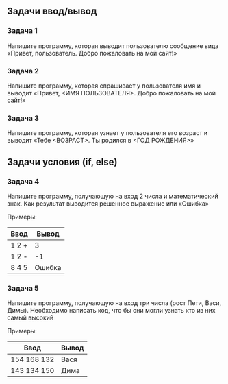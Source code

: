 ## Задачи ввод/вывод

### Задача 1

Напишите программу, которая выводит пользователю сообщение вида «Привет, пользователь. Добро пожаловать на мой сайт!»

### Задача 2

Напишите программу, которая спрашивает у пользователя имя и выводит «Привет, <ИМЯ ПОЛЬЗОВАТЕЛЯ>. Добро пожаловать на мой
сайт!»

### Задача 3

Напишите программу, которая узнает у пользователя его возраст и выводит «Тебе <ВОЗРАСТ>. Ты родился в <ГОД РОЖДЕНИЯ>»

## Задачи условия (if, else)

### Задача 4

Напишите программу, получающую на вход 2 числа и математический знак. Как результат выводится решенное выражение или
«Ошибка»

Примеры:

| Ввод  | Вывод  |
|-------|--------|
| 1 2 + | 3      |
| 1 2 - | -1     |
| 8 4 5 | Ошибка |

### Задача 5

Напишите программу, получающую на вход три числа (рост Пети, Васи, Димы). Необходимо написать код, что бы они могли
узнать кто из них самый высокий

Примеры:


| Ввод        | Вывод  |
|-------------|--------|
| 154 168 132 | Вася   |
| 143 134 150 | Дима   |

